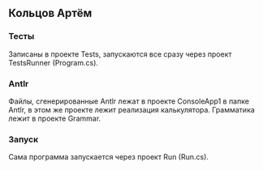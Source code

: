 ## Кольцов Артём
### Тесты
Записаны в проекте Tests, запускаются все сразу через проект TestsRunner (Program.cs).
### Antlr
Файлы, сгенерированные Antlr лежат в проекте ConsoleApp1 в папке Antlr, в этом же проекте лежит реализация калькулятора. Грамматика лежит в проекте Grammar.
### Запуск
Сама программа запускается через проект Run (Run.cs).